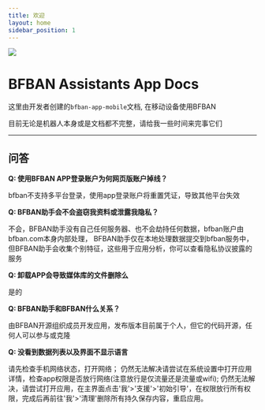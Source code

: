 ```yaml
---
title: 欢迎
layout: home
sidebar_position: 1
---
```


![](https://camo.githubusercontent.com/16b1c90d11cb4c534e19449003b908203b77f70e8f4a981a305c9997ca653048/68747470733a2f2f626662616e2d6170702e636162626167656c6f6c2e6e65742f696d616765732f6769746875622e6170702e626967706963747572652e6a7067)

# BFBAN Assistants App Docs

这里由开发者创建的`bfban-app-mobile`文档, 在移动设备使用BFBAN

目前无论是机器人本身或是文档都不完整，请给我一些时间来完事它们

---

## 问答

**Q: 使用BFBAN APP登录账户为何网页版账户掉线？**

bfban不支持多平台登录，使用app登录账户将重置凭证，导致其他平台失效

**Q: BFBAN助手会不会盗窃我资料或泄露我隐私？**

不会，BFBAN助手没有自己任何服务器、也不会劫持任何数据，bfban账户由bfban.com本身内部处理， BFBAN助手仅在本地处理数据提交到bfban服务中，但BFBAN助手会收集个别特征，这些用于应用分析，你可以查看隐私协议披露的服务

**Q: 卸载APP会导致媒体库的文件删除么**

是的

**Q: BFBAN助手和BFBAN什么关系？**

由BFBAN开源组织成员开发应用，发布版本目前属于个人，但它的代码开源，任何人可以参与或克隆

**Q: 没看到数据列表以及界面不显示语言**

请先检查手机网络状态，打开网络； 仍然无法解决请尝试在系统设置中打开应用详情，检查app权限是否放行网络(注意放行是仅流量还是流量或wifi); 仍然无法解决，请尝试打开应用，在主界面点击'我'>'支援'>'初始引导'，在权限放行所有权限，完成后再前往'我'>'清理'删除所有持久保存内容，重启应用。
